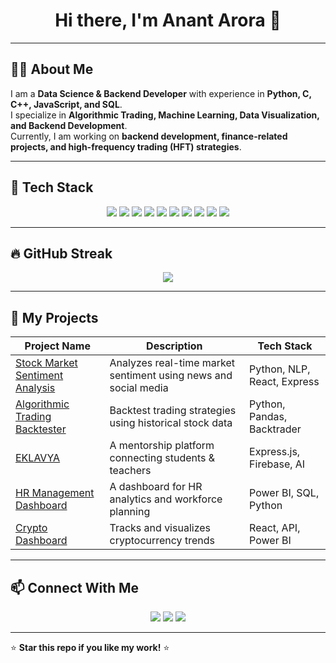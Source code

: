 <!-- Profile Header -->
<h1 align="center">Hi there, I'm Anant Arora 👋</h1>

---

## 👨‍💻 About Me  
I am a **Data Science & Backend Developer** with experience in **Python, C, C++, JavaScript, and SQL**.  
I specialize in **Algorithmic Trading, Machine Learning, Data Visualization, and Backend Development**.  
Currently, I am working on **backend development, finance-related projects, and high-frequency trading (HFT) strategies**.  

---

## 🚀 Tech Stack  

<p align="center">
  <img src="https://img.shields.io/badge/Python-3776AB?style=for-the-badge&logo=python&logoColor=white">
  <img src="https://img.shields.io/badge/C-00599C?style=for-the-badge&logo=c&logoColor=white">
  <img src="https://img.shields.io/badge/C++-00599C?style=for-the-badge&logo=cplusplus&logoColor=white">
  <img src="https://img.shields.io/badge/JavaScript-F7DF1E?style=for-the-badge&logo=javascript&logoColor=black">
  <img src="https://img.shields.io/badge/SQL-4479A1?style=for-the-badge&logo=postgresql&logoColor=white">
  <img src="https://img.shields.io/badge/Scikit--learn-F7931E?style=for-the-badge![profile 1](https://github.com/user-attachments/assets/5f51b486-ffdd-44fa-b7af-822aaa88832c)
&logo=scikit-learn&logoColor=white">
  <img src="https://img.shields.io/badge/Excel-217346?style=for-the-badge&logo=microsoft-excel&logoColor=white">
  <img src="https://img.shields.io/badge/React-61DAFB?style=for-the-badge&logo=react&logoColor=black">
  <img src="https://img.shields.io/badge/PowerBI-F2C811?style=for-the-badge&logo=powerbi&logoColor=black">
  <img src="https://img.shields.io/badge/Snowflake-29B5E8?style=for-the-badge&logo=snowflake&logoColor=white">
</p>

---

## 🔥 GitHub Streak  

<p align="center">
<img src="https://github-readme-streak-stats.herokuapp.com/?user=Anant-Arora&theme=radical&hide_border=true">
</p>

---

## 📂 My Projects  

| Project Name | Description | Tech Stack |
|-------------|------------|------------|
| [Stock Market Sentiment Analysis](https://github.com/[YourGitHubUsername]/stock-market-sentiment) | Analyzes real-time market sentiment using news and social media | Python, NLP, React, Express |
| [Algorithmic Trading Backtester](https://github.com/[YourGitHubUsername]/algo-trading-backtester) | Backtest trading strategies using historical stock data | Python, Pandas, Backtrader |
| [EKLAVYA](https://github.com/[YourGitHubUsername]/eklavya) | A mentorship platform connecting students & teachers | Express.js, Firebase, AI |
| [HR Management Dashboard](https://github.com/[YourGitHubUsername]/hr-dashboard) | A dashboard for HR analytics and workforce planning | Power BI, SQL, Python |
| [Crypto Dashboard](https://github.com/[YourGitHubUsername]/crypto-dashboard) | Tracks and visualizes cryptocurrency trends | React, API, Power BI |

---

## 📫 Connect With Me  

<p align="center">
  <a href="https://linkedin.com/in/[YourLinkedInUsername]"><img src="https://img.shields.io/badge/LinkedIn-0077B5?style=for-the-badge&logo=linkedin&logoColor=white"></a>
  <a href="https://github.com/[YourGitHubUsername]"><img src="https://img.shields.io/badge/GitHub-181717?style=for-the-badge&logo=github&logoColor=white"></a>
  <a href="https://internshala.com/interns/[YourInternshalaProfile]"><img src="https://img.shields.io/badge/Internshala-004385?style=for-the-badge&logo=internshala&logoColor=white"></a>
</p>

---

⭐ **Star this repo if you like my work!** ⭐  


